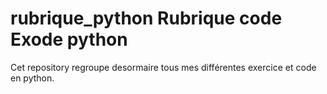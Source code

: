 # rubrique_python Rubrique code Exode python
Cet repository regroupe desormaire tous mes différentes exercice et code en python.
